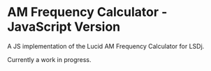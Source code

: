 # AM Frequency Calculator - JavaScript Version

A JS implementation of the Lucid AM Frequency Calculator for LSDj.

Currently a work in progress.

